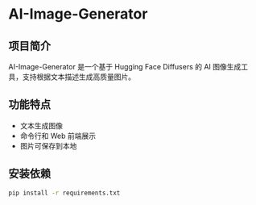 # AI-Image-Generator

## 项目简介
AI-Image-Generator 是一个基于 Hugging Face Diffusers 的 AI 图像生成工具，支持根据文本描述生成高质量图片。

## 功能特点
- 文本生成图像
- 命令行和 Web 前端展示
- 图片可保存到本地

## 安装依赖
```bash
pip install -r requirements.txt
